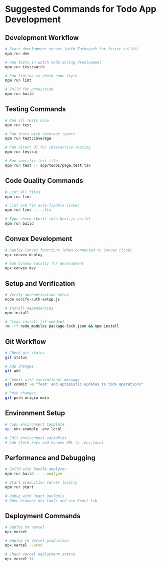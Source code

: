 # Suggested Commands for Todo App Development

## Development Workflow
```bash
# Start development server (with Turbopack for faster builds)
npm run dev

# Run tests in watch mode during development
npm run test:watch

# Run linting to check code style
npm run lint

# Build for production
npm run build
```

## Testing Commands
```bash
# Run all tests once
npm run test

# Run tests with coverage report
npm run test:coverage

# Run Vitest UI for interactive testing
npm run test:ui

# Run specific test file
npm run test -- app/todos/page.test.tsx
```

## Code Quality Commands
```bash
# Lint all files
npm run lint

# Lint and fix auto-fixable issues
npm run lint -- --fix

# Type check (built into Next.js build)
npm run build
```

## Convex Development
```bash
# Deploy Convex functions (when connected to Convex cloud)
npx convex deploy

# Run Convex locally for development
npx convex dev
```

## Setup and Verification
```bash
# Verify authentication setup
node verify-auth-setup.js

# Install dependencies
npm install

# Clean install (if needed)
rm -rf node_modules package-lock.json && npm install
```

## Git Workflow
```bash
# Check git status
git status

# Add changes
git add .

# Commit with conventional message
git commit -m "feat: add optimistic updates to todo operations"

# Push changes
git push origin main
```

## Environment Setup
```bash
# Copy environment template
cp .env.example .env.local

# Edit environment variables
# Add Clerk keys and Convex URL to .env.local
```

## Performance and Debugging
```bash
# Build with bundle analyzer
npm run build -- --analyze

# Start production server locally
npm run start

# Debug with React DevTools
# Open browser dev tools and use React tab
```

## Deployment Commands
```bash
# Deploy to Vercel
npx vercel

# Deploy to Vercel production
npx vercel --prod

# Check Vercel deployment status
npx vercel ls
```